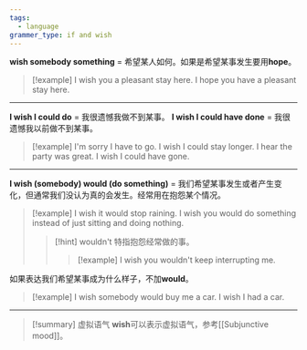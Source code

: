 ```yaml
---
tags:
  - language
grammer_type: if and wish
---
```

**wish somebody something** = 希望某人如何。如果是希望某事发生要用**hope**。

> [!example]
> I wish you a pleasant stay here.
> I hope you have a pleasant stay here.

---

**I wish I could do** = 我很遗憾我做不到某事。
**I wish I could have done** = 我很遗憾我以前做不到某事。

> [!example]
> I'm sorry I have to go. I wish I could stay longer.
> I hear the party was great. I wish I could have gone.

---

**I wish (somebody) would (do something)** = 我们希望某事发生或者产生变化，但通常我们没认为真的会发生。经常用在抱怨某个情况。

> [!example]
> I wish it would stop raining.
> I wish you would do something instead of just sitting and doing nothing.
> > [!hint] wouldn't
> > 特指抱怨经常做的事。
> > > [!example]
> > > I wish you wouldn't keep interrupting me.

如果表达我们希望某事成为什么样子，不加**would**。

> [!example]
> I wish somebody would buy me a car.
> I wish I had a car.

---

> [!summary] 虚拟语气
> **wish**可以表示虚拟语气，参考[[Subjunctive mood]]。